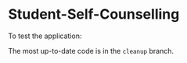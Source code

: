 # Student-Self-Counselling
To test the application:

The most up-to-date code is in the `cleanup` branch.
